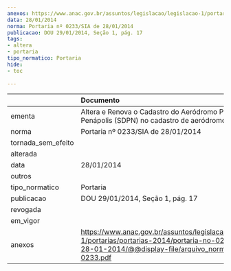 ```yaml
---
anexos: https://www.anac.gov.br/assuntos/legislacao/legislacao-1/portarias/portarias-2014/portaria-no-0233-sia-de-28-01-2014/@@display-file/arquivo_norma/PA2014-0233.pdf
data: 28/01/2014
norma: Portaria nº 0233/SIA de 28/01/2014
publicacao: DOU 29/01/2014, Seção 1, pág. 17
tags:
- altera
- portaria
tipo_normatico: Portaria
hide: 
- toc 
 
---
```


|                    | Documento                                                                                                                                                         |
|:-------------------|:------------------------------------------------------------------------------------------------------------------------------------------------------------------|
| ementa             | Altera e Renova o Cadastro do Aeródromo Público de Penápolis (SDPN) no cadastro de aeródromos.                                                                    |
| norma              | Portaria nº 0233/SIA de 28/01/2014                                                                                                                                |
| tornada_sem_efeito |                                                                                                                                                                   |
| alterada           |                                                                                                                                                                   |
| data               | 28/01/2014                                                                                                                                                        |
| outros             |                                                                                                                                                                   |
| tipo_normatico     | Portaria                                                                                                                                                          |
| publicacao         | DOU 29/01/2014, Seção 1, pág. 17                                                                                                                                  |
| revogada           |                                                                                                                                                                   |
| em_vigor           |                                                                                                                                                                   |
| anexos             | https://www.anac.gov.br/assuntos/legislacao/legislacao-1/portarias/portarias-2014/portaria-no-0233-sia-de-28-01-2014/@@display-file/arquivo_norma/PA2014-0233.pdf |